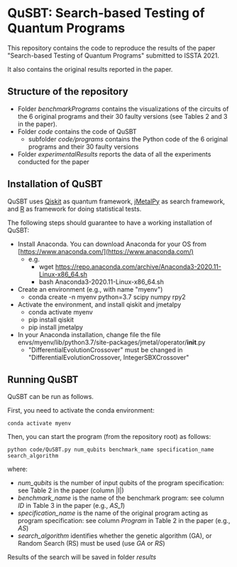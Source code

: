 # QuSBT: Search-based Testing of Quantum Programs

This repository contains the code to reproduce the results of the paper "Search-based Testing of Quantum Programs" submitted to ISSTA 2021.

It also contains the original results reported in the paper.

## Structure of the repository

* Folder *benchmarkPrograms* contains the visualizations of the circuits of the 6 original programs and their 30 faulty versions (see Tables 2 and 3 in the paper).
* Folder *code* contains the code of QuSBT
    * subfolder *code/programs* contains the Python code of the 6 original programs and their 30 faulty versions
* Folder *experimentalResults* reports the data of all the experiments conducted for the paper 

## Installation of QuSBT
QuSBT uses [Qiskit](https://qiskit.org/) as quantum framework, [jMetalPy](https://github.com/jMetal/jMetalPy) as search framework, and [R](https://www.r-project.org/) as framework for doing statistical tests.

The following steps should guarantee to have a working installation of QuSBT:
* Install Anaconda. You can download Anaconda for your OS from [https://www.anaconda.com/](https://www.anaconda.com/)
    * e.g.
        * wget https://repo.anaconda.com/archive/Anaconda3-2020.11-Linux-x86_64.sh
        * bash Anaconda3-2020.11-Linux-x86_64.sh
* Create an environment (e.g., with name "myenv")
    * conda create -n myenv python=3.7 scipy numpy rpy2
* Activate the environment, and install qiskit and jmetalpy
    * conda activate myenv
    * pip install qiskit
    * pip install jmetalpy
* In your Anaconda installation, change file the file envs/myenv/lib/python3.7/site-packages/jmetal/operator/__init__.py
    * "DifferentialEvolutionCrossover" must be changed in "DifferentialEvolutionCrossover, IntegerSBXCrossover"

## Running QuSBT

QuSBT can be run as follows.

First, you need to activate the conda environment:

```
conda activate myenv
```

Then, you can start the program (from the repository root) as follows:

```
python code/QuSBT.py num_qubits benchmark_name specification_name search_algorithm
```

where:
* *num_qubits* is the number of input qubits of the program specification: see Table 2 in the paper (column |I|)
* *benchmark_name* is the name of the benchmark program: see column *ID* in Table 3 in the paper (e.g., *AS_1*)
* *specification_name* is the name of the original program acting as program specification: see column *Program* in Table 2 in the paper (e.g., *AS*)
* *search_algorithm* identifies whether the genetic algorithm (GA), or Random Search (RS) must be used (use *GA* or *RS*)

Results of the search will be saved in folder *results*